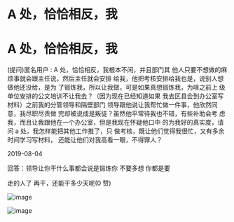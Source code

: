 # A 处，恰恰相反，我

# A 处，恰恰相反，我

(提问)匿名用户 : A 处，恰恰相反，我根本不闲，并且部门其 他人只要不想做的麻烦事就会跟主任说，然后主任就会安排 给我，他把考核安排给我也是，说别人想做他还没给，是为 了锻炼我，所以让我做，可是如果真想锻炼我，为啥之前上 级单位安排的公文培训不让我去？（因为现在已经知道如果 我去区县会到办公室写材料）之前我的分管领导和隔壁部门 领导跟他说让我帮忙做一件事，他欣然同意，我尽职尽责做 完却被说成是叛徒？虽然他平常待我也不错，有些补助会考 虑我，而且让我跟他在一个办公室，但是我现在怀疑他口中 的为我好的真实度，请问 a 处，我怎样能把其他工作推了，只 做考核，既让他们觉得我很忙，又有多余时间学习写材料， 还能让他们对我高看一眼，不得罪人？

2019-08-04

回答：领导让你干什么事都会说是锻炼你 不要多想 你都是要

走的人了 再干，还能干多少天呢(0 赞)

![image](img/Image_077.png)

![image](img/Image_078.png)